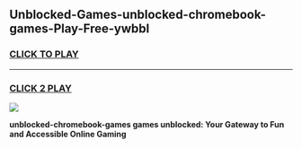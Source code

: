 
## Unblocked-Games-unblocked-chromebook-games-Play-Free-ywbbl
<h3>
<a href="https://premium76.site?title=unblocked-chromebook-games&ref=10A">CLICK TO PLAY</a></h3>
<hr>

<h3>
<a href="https://premium76.site?title=unblocked-chromebook-games&ref=10A">CLICK 2 PLAY</a>
  
</h3>

<a href="https://premium76.site?title=unblocked-chromebook-games&ref=10A"><img src="https://clearcache.store/games.png"></a>


**unblocked-chromebook-games games unblocked: Your Gateway to Fun and Accessible Online Gaming**
